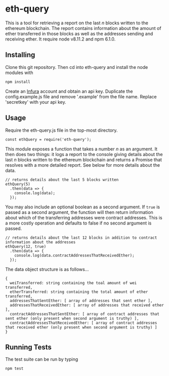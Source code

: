 # eth-query

This is a tool for retrieving a report on the last *n* blocks written to the ethereum blockchain.  The report contains information about
the amount of ether transferred in those blocks as well as the addresses sending and receiving ether.
It require node v8.11.2 and npm 6.1.0.

Installing
----------

Clone this git repository. Then cd into eth-query and install the node modules with
```
npm install
```

Create an [Infura](https://infura.io/) account and obtain an api key.  Duplicate the config.example.js file and remove
'.example' from the file name.  Replace 'secretkey' with your api key.

Usage
-----

Require the eth-query.js file in the top-most directory.
```
const ethQuery = require('eth-query');
```

This module exposes a function that takes a number *n* as an argument.  It then does two things: it logs a report to the console
giving details about the last *n* blocks written to the ethereum blockchain and returns a Promise that
resolves with a more detailed report.  See below for more details about the data.
```
// returns details about the last 5 blocks written
ethQuery(5)
  .then(data => {
    console.log(data);
  });
```

You may also include an optional boolean as a second argument.  If `true` is passed as a second argument, the function
will then return information about which of the transferring addresses were contract addresses.  This is a more
costly operation and defaults to false if no second argument is passed.

```
// returns details about the last 12 blocks in addition to contract information about the addresses
ethQuery(12, true)
  .then(data => {
    console.log(data.contractAddressesThatReceivedEther);
  });
```

The data object structure is as follows...
```
{
  weiTransferred: string containing the toal amount of wei transferred,
  etherTransferred: string containing the total amount of ether transferred,
  addressesThatSentEther: [ array of addresses that sent ether ],
  addressesThatReceivedEther: [ array of addresses that received ether ],
  contractAddressesThatSentEther: [ array of contract addresses that sent ether (only present when second argument is truthy) ],
  contractAddressesThatReceivedEther: [ array of contract addresses that received ether (only present when second argument is truthy) ]
}
```

Running Tests
-------------

The test suite can be run by typing
```
npm test
```
